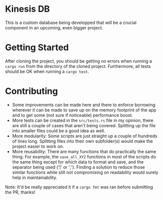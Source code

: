 # Kinesis DB

This is a custom database being developped that will be a crucial component in an upcoming, even
bigger project.

# Getting Started

After cloning the project, you should be getting no errors when running a `cargo run` from the
directory of the cloned project. Furthermore, all tests should be OK when running a `cargo test`.

# Contributing

- Some improvements can be made here and there to enforce borrowing wherever it can be made to
  save up on the memory footprint of the app and to get some (not sure if noticeable) performance boost.
- More tests can be created in the `src/tests.rs` file in my opinion, there are still a couple of
  cases that aren't being covered. Splitting up the file into smaller files could be a good idea as well.
- More modularity: Some scripts are just straight up a couple of hundreds of lines long. Splitting files
  into their own subfolder(s) would make the project easier to work on.
- More reusability: There are many functions that do practically the same thing. For example, the
  `save_all_XYZ` functions in most of the scripts do the same thing except for which data to format and save,
  and the separator being used ('|' or ';'). Finding a solution to reduce those similar functions while still
  not compromising on readability would surely help in maintainability.

Note: It'd be really appreciated it if a `cargo fmt` was ran before submitting the PR, thanks!
